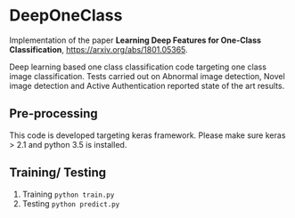 # DeepOneClass


Implementation of the paper <b>Learning Deep Features for One-Class Classification</b>, https://arxiv.org/abs/1801.05365.

Deep learning based one class classification code targeting one class image classification. Tests carried out on Abnormal image detection, Novel image detection and Active Authentication reported state of the art results.


Pre-processing
--------------
This code is developed targeting keras framework. Please make sure keras > 2.1 and python 3.5 is installed.
 

Training/ Testing
-----------------
1. Training `python train.py`
2. Testing `python predict.py`

